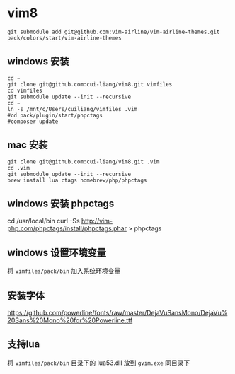 # vim8

```
git submodule add git@github.com:vim-airline/vim-airline-themes.git pack/colors/start/vim-airline-themes
```

## windows 安装
```
cd ~
git clone git@github.com:cui-liang/vim8.git vimfiles
cd vimfiles
git submodule update --init --recursive
cd ~
ln -s /mnt/c/Users/cuiliang/vimfiles .vim
#cd pack/plugin/start/phpctags
#composer update
```

## mac 安装
```
git clone git@github.com:cui-liang/vim8.git .vim
cd .vim
git submodule update --init --recursive
brew install lua ctags homebrew/php/phpctags
```

## windows 安装 phpctags
cd /usr/local/bin
curl -Ss http://vim-php.com/phpctags/install/phpctags.phar > phpctags

## windows 设置环境变量
将 `vimfiles/pack/bin` 加入系统环境变量

## 安装字体
https://github.com/powerline/fonts/raw/master/DejaVuSansMono/DejaVu%20Sans%20Mono%20for%20Powerline.ttf

## 支持lua
将 `vimfiles/pack/bin` 目录下的 lua53.dll 放到 `gvim.exe` 同目录下
